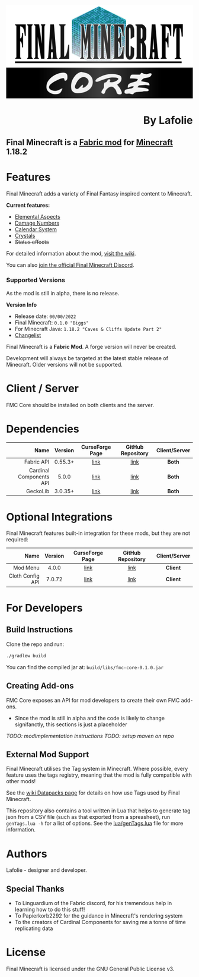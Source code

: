 ![FMC Logo](asset/fmcLogo.png "FMC Logo")
<h1 align=right> By Lafolie </h1>

## Final Minecraft is a [Fabric mod](https://www.fabricmc.net/) for [Minecraft](https://www.minecraft.net/en-us) 1.18.2



# Features

Final Minecraft adds a variety of Final Fantasy inspired content to Minecraft.

**Current features:**
* [Elemental Aspects](https://github.com/Lafolie/Final-Minecraft/wiki/Elemental-Aspects)
* [Damage Numbers](https://github.com/Lafolie/Final-Minecraft/wiki/Damage-Numbers)
* [Calendar System](#)
* [Crystals](https://github.com/Lafolie/Final-Minecraft/wiki/Crystals)
* ~~Status effects~~

For detailed information about the mod, [visit the wiki](https://github.com/Lafolie/Final-Minecraft/wiki).

You can also [join the official Final Minecraft Discord](https://discord.gg/Kv6umW2vzy).
### Supported Versions

As the mod is still in alpha, there is no release.

**Version Info**
* Release date: `00/00/2022`
* Final Minecraft: `0.1.0 "Biggs"`
* For Minecraft Java: `1.18.2 "Caves & Cliffs Update Part 2"`
* [Changelist](wiki/Version-History)

Final Minecraft is a **Fabric Mod**. A forge version will never be created.

Development will always be targeted at the latest stable release of Minecraft. Older versions will not be supported.

# Client / Server

FMC Core should be installed on both clients and the server.

# Dependencies

|                    Name | Version | CurseForge Page   | GitHub Repository | Client/Server |
|------------------------:|:-------:|:-----------------:|:-----------------:|:-------------:|
|              Fabric API | 0.55.3+ | [link][fabric_CF] | [link][fabric_GH] | **Both**      |
| Cardinal Components API | 5.0.0   | [link][cca_CF]    | [link][cca_GH]    | **Both**      |
|                GeckoLib | 3.0.35+ | [link][gecko_CF]  | [link][gecko_GH]  | **Both**      |

# Optional Integrations
Final Minecraft features built-in integration for these mods, but they are not required:

|                    Name | Version | CurseForge Page   | GitHub Repository | Client/Server |
|------------------------:|:-------:|:-----------------:|:-----------------:|:-------------:|
|                Mod Menu | 4.0.0   | [link][mm_CF]     | [link][mm_GH]     | **Client**    |
|        Cloth Config API | 7.0.72  | [link][ccfg_CF]   | [link][ccfg_GH]   | **Client**    |

# For Developers

## Build Instructions

Clone the repo and run:

```bash
./gradlew build
```

You can find the compiled jar at: `build/libs/fmc-core-0.1.0.jar`

## Creating Add-ons
FMC Core exposes an API for mod developers to create their own FMC add-ons.

* Since the mod is still in alpha and the code is likely to change signifanctly, this sections is just a placeholder

*TODO: modImplementation instructions*
*TODO: setup maven on repo*


## External Mod Support
Final Minecraft utilises the Tag system in Minecraft. Where possible, every feature uses the tags registry, meaning that the mod is fully compatible with other mods!

See the [wiki Datapacks page](https://github.com/Lafolie/Final-Minecraft/wiki/Datapacks) for details on how use Tags used by Final Minecraft.

This repository also contains a tool written in Lua that helps to generate tag json from a CSV file (such as that exported from a spreasheet), run `genTags.lua -h` for a list of options. See the [lua/genTags.lua](lua/genTags.lua) file for more information.

# Authors

Lafolie - designer and developer.

## Special Thanks
* To Linguardium of the Fabric discord, for his tremendous help in learning how to do this stuff!
* To Papierkorb2292 for the guidance in Minecraft's rendering system
* To the creators of Cardinal Components for saving me a tonne of time replicating data

# License

Final Minecraft is licensed under the GNU General Public License v3.

[fabric_CF]: https://www.curseforge.com/minecraft/mc-mods/fabric-api
[fabric_GH]: https://github.com/FabricMC/fabric
[cca_CF]: https://www.curseforge.com/minecraft/mc-mods/cardinal-components
[cca_GH]: https://github.com/OnyxStudios/Cardinal-Components-API
[ccfg_CF]: https://www.curseforge.com/minecraft/mc-mods/cloth-config
[ccfg_GH]: https://github.com/shedaniel/cloth-config
[mm_CF]: https://www.curseforge.com/minecraft/mc-mods/modmenu
[mm_GH]: https://github.com/TerraformersMC/ModMenu
[gecko_CF]: https://www.curseforge.com/minecraft/mc-mods/geckolib
[gecko_GH]: https://github.com/bernie-g/geckolib
